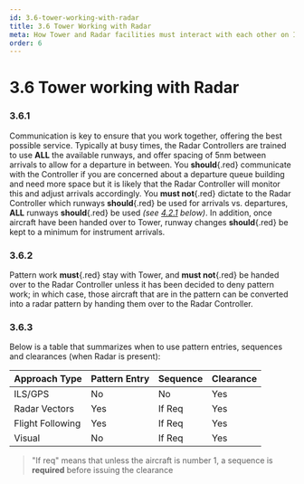 ```yaml
---
id: 3.6-tower-working-with-radar
title: 3.6 Tower Working with Radar
meta: How Tower and Radar facilities must interact with each other on Infinite Flight.
order: 6
---
```


# 3.6  Tower working with Radar

 

### 3.6.1    

Communication is key to ensure that you work together, offering the best possible service. Typically at busy times, the Radar Controllers are trained to use **ALL** the available runways, and offer spacing of 5nm between arrivals to allow for a departure in between. You **should**{.red} communicate with the Controller if you are concerned about a departure queue building and need more space but it is likely that the Radar Controller will monitor this and adjust arrivals accordingly. You **must not**{.red} dictate to the Radar Controller which runways **should**{.red} be used for arrivals vs. departures, **ALL** runways **should**{.red} be used *(see [4.2.1](/guide/atc-manual/4.-atis/4.2-remarks-and-notams#4.2.1) below)*. In addition, once aircraft have been handed over to Tower, runway changes **should**{.red} be kept to a minimum for instrument arrivals.



### 3.6.2    

Pattern work **must**{.red} stay with Tower, and **must not**{.red} be handed over to the Radar Controller unless it has been decided to deny pattern work; in which case, those aircraft that are in the pattern can be converted into a radar pattern by handing them over to the Radar Controller.

 

### 3.6.3    

Below is a table that summarizes when to use pattern entries, sequences and clearances (when Radar is present):

 

| Approach Type    | Pattern Entry | Sequence | Clearance |
| ---------------- | ------------- | -------- | --------- |
| ILS/GPS          | No            | No       | Yes       |
| Radar Vectors    | Yes           | If  Req  | Yes       |
| Flight Following | Yes           | If  Req  | Yes       |
| Visual           | No            | If  Req  | Yes       |

> "If req" means that unless the aircraft is number 1, a sequence is **required** before issuing the clearance

